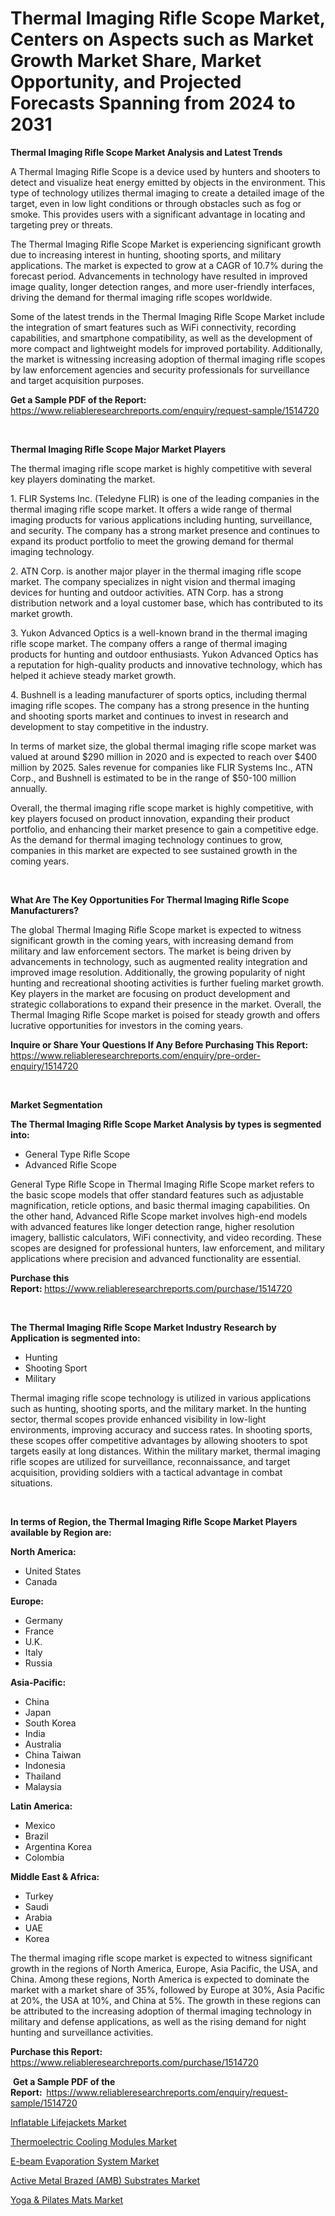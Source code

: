<p><h1>Thermal Imaging Rifle Scope Market, Centers on Aspects such as Market Growth Market Share, Market Opportunity, and Projected Forecasts Spanning from 2024 to 2031</h1></p><p><strong>Thermal Imaging Rifle Scope Market Analysis and Latest Trends</strong></p>
<p><p>A Thermal Imaging Rifle Scope is a device used by hunters and shooters to detect and visualize heat energy emitted by objects in the environment. This type of technology utilizes thermal imaging to create a detailed image of the target, even in low light conditions or through obstacles such as fog or smoke. This provides users with a significant advantage in locating and targeting prey or threats.</p><p>The Thermal Imaging Rifle Scope Market is experiencing significant growth due to increasing interest in hunting, shooting sports, and military applications. The market is expected to grow at a CAGR of 10.7% during the forecast period. Advancements in technology have resulted in improved image quality, longer detection ranges, and more user-friendly interfaces, driving the demand for thermal imaging rifle scopes worldwide.</p><p>Some of the latest trends in the Thermal Imaging Rifle Scope Market include the integration of smart features such as WiFi connectivity, recording capabilities, and smartphone compatibility, as well as the development of more compact and lightweight models for improved portability. Additionally, the market is witnessing increasing adoption of thermal imaging rifle scopes by law enforcement agencies and security professionals for surveillance and target acquisition purposes.</p></p>
<p><strong>Get a Sample PDF of the Report:&nbsp;</strong> <a href="https://www.reliableresearchreports.com/enquiry/request-sample/1514720">https://www.reliableresearchreports.com/enquiry/request-sample/1514720</a></p>
<p>&nbsp;</p>
<p><strong>Thermal Imaging Rifle Scope Major Market Players</strong></p>
<p><p>The thermal imaging rifle scope market is highly competitive with several key players dominating the market. </p><p>1. FLIR Systems Inc. (Teledyne FLIR) is one of the leading companies in the thermal imaging rifle scope market. It offers a wide range of thermal imaging products for various applications including hunting, surveillance, and security. The company has a strong market presence and continues to expand its product portfolio to meet the growing demand for thermal imaging technology.</p><p>2. ATN Corp. is another major player in the thermal imaging rifle scope market. The company specializes in night vision and thermal imaging devices for hunting and outdoor activities. ATN Corp. has a strong distribution network and a loyal customer base, which has contributed to its market growth.</p><p>3. Yukon Advanced Optics is a well-known brand in the thermal imaging rifle scope market. The company offers a range of thermal imaging products for hunting and outdoor enthusiasts. Yukon Advanced Optics has a reputation for high-quality products and innovative technology, which has helped it achieve steady market growth.</p><p>4. Bushnell is a leading manufacturer of sports optics, including thermal imaging rifle scopes. The company has a strong presence in the hunting and shooting sports market and continues to invest in research and development to stay competitive in the industry.</p><p>In terms of market size, the global thermal imaging rifle scope market was valued at around $290 million in 2020 and is expected to reach over $400 million by 2025. Sales revenue for companies like FLIR Systems Inc., ATN Corp., and Bushnell is estimated to be in the range of $50-100 million annually.</p><p>Overall, the thermal imaging rifle scope market is highly competitive, with key players focused on product innovation, expanding their product portfolio, and enhancing their market presence to gain a competitive edge. As the demand for thermal imaging technology continues to grow, companies in this market are expected to see sustained growth in the coming years.</p></p>
<p>&nbsp;</p>
<p><strong>What Are The Key Opportunities For Thermal Imaging Rifle Scope Manufacturers?</strong></p>
<p><p>The global Thermal Imaging Rifle Scope market is expected to witness significant growth in the coming years, with increasing demand from military and law enforcement sectors. The market is being driven by advancements in technology, such as augmented reality integration and improved image resolution. Additionally, the growing popularity of night hunting and recreational shooting activities is further fueling market growth. Key players in the market are focusing on product development and strategic collaborations to expand their presence in the market. Overall, the Thermal Imaging Rifle Scope market is poised for steady growth and offers lucrative opportunities for investors in the coming years.</p></p>
<p><strong>Inquire or Share Your Questions If Any Before Purchasing This Report:</strong> <a href="https://www.reliableresearchreports.com/enquiry/pre-order-enquiry/1514720">https://www.reliableresearchreports.com/enquiry/pre-order-enquiry/1514720</a></p>
<p>&nbsp;</p>
<p><strong>Market Segmentation</strong></p>
<p><strong>The Thermal Imaging Rifle Scope Market Analysis by types is segmented into:</strong></p>
<p><ul><li>General Type Rifle Scope</li><li>Advanced Rifle Scope</li></ul></p>
<p><p>General Type Rifle Scope in Thermal Imaging Rifle Scope market refers to the basic scope models that offer standard features such as adjustable magnification, reticle options, and basic thermal imaging capabilities. On the other hand, Advanced Rifle Scope market involves high-end models with advanced features like longer detection range, higher resolution imagery, ballistic calculators, WiFi connectivity, and video recording. These scopes are designed for professional hunters, law enforcement, and military applications where precision and advanced functionality are essential.</p></p>
<p><strong>Purchase this Report:&nbsp;</strong><a href="https://www.reliableresearchreports.com/purchase/1514720">https://www.reliableresearchreports.com/purchase/1514720</a></p>
<p>&nbsp;</p>
<p><strong>The Thermal Imaging Rifle Scope Market Industry Research by Application is segmented into:</strong></p>
<p><ul><li>Hunting</li><li>Shooting Sport</li><li>Military</li></ul></p>
<p><p>Thermal imaging rifle scope technology is utilized in various applications such as hunting, shooting sports, and the military market. In the hunting sector, thermal scopes provide enhanced visibility in low-light environments, improving accuracy and success rates. In shooting sports, these scopes offer competitive advantages by allowing shooters to spot targets easily at long distances. Within the military market, thermal imaging rifle scopes are utilized for surveillance, reconnaissance, and target acquisition, providing soldiers with a tactical advantage in combat situations.</p></p>
<p>&nbsp;</p>
<p><strong>In terms of Region, the Thermal Imaging Rifle Scope Market Players available by Region are:</strong></p>
<p>
    <p> <strong> North America: </strong>
        <ul>
            <li>United States</li>
            <li>Canada</li>
        </ul>
        </p> 
    <p> <strong> Europe: </strong>
        <ul>
            <li>Germany</li>
            <li>France</li>
            <li>U.K.</li>
            <li>Italy</li>
            <li>Russia</li>
        </ul>
        </p> 
    <p> <strong> Asia-Pacific: </strong>
        <ul>
            <li>China</li>
            <li>Japan</li>
            <li>South Korea</li>
            <li>India</li>
            <li>Australia</li>
            <li>China Taiwan</li>
            <li>Indonesia</li>
            <li>Thailand</li>
            <li>Malaysia</li>
        </ul>
        </p> 
    <p> <strong> Latin America: </strong>
        <ul>
            <li>Mexico</li>
            <li>Brazil</li>
            <li>Argentina Korea</li>
            <li>Colombia</li>
        </ul>
        </p> 
    <p> <strong> Middle East & Africa: </strong>
        <ul>
            <li>Turkey</li>
            <li>Saudi</li>
            <li>Arabia</li>
            <li>UAE</li>
            <li>Korea</li>
        </ul>
    </p>
    </p>
<p><p>The thermal imaging rifle scope market is expected to witness significant growth in the regions of North America, Europe, Asia Pacific, the USA, and China. Among these regions, North America is expected to dominate the market with a market share of 35%, followed by Europe at 30%, Asia Pacific at 20%, the USA at 10%, and China at 5%. The growth in these regions can be attributed to the increasing adoption of thermal imaging technology in military and defense applications, as well as the rising demand for night hunting and surveillance activities.</p></p>
<p><strong>Purchase this Report: </strong><a href="https://www.reliableresearchreports.com/purchase/1514720">https://www.reliableresearchreports.com/purchase/1514720</a></p>
<p>&nbsp;<strong>Get a Sample PDF of the Report:&nbsp;&nbsp;</strong><a href="https://www.reliableresearchreports.com/enquiry/request-sample/1514720">https://www.reliableresearchreports.com/enquiry/request-sample/1514720</a></p>
<p><strong></strong></p>
<p><p><a href="https://view.publitas.com/reportprime-1/inflatable-lifejackets-market-size-and-growth-market-segmentation-regional-and-country-breakdowns-and-market-trends-for-period-from-2024-2031/">Inflatable Lifejackets Market</a></p><p><a href="https://chivalrous-flock-a86.notion.site/Thermoelectric-Cooling-Modules-Market-Furnish-Information-about-Market-Size-Market-Share-Market-Dy-689864cf104240f5b798f907a305ad94">Thermoelectric Cooling Modules Market</a></p><p><a href="https://faithful-glue-af3.notion.site/E-beam-Evaporation-System-Market-Size-Share-Trends-Analysis-Report-By-Application-Regional-Outlo-dc87faf9bd9b41f190880c46bb922b02">E-beam Evaporation System Market</a></p><p><a href="https://angry-finch-aaf.notion.site/Active-Metal-Brazed-AMB-Substrates-Market-Size-Market-Trends-and-Growth-Outlook-forecasted-for-p-39ae94ecd7f44089abfaffca2495a36d">Active Metal Brazed (AMB) Substrates Market</a></p><p><a href="https://view.publitas.com/reportprime-1/yoga-pilates-mats-market-share-market-new-trends-analysis-report-by-type-by-application-by-end-use-by-region-and-segment-forecasts-2024-2031/">Yoga & Pilates Mats Market</a></p></p>